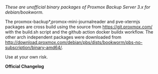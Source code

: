 _These are unofficial binary packages of Proxmox Backup Server 3.x for debian/bookworm._

The proxmox-backup*,promox-mini-journalreader and pve-xtermjs packages are cross build using the source from https://git.proxmox.com/ with the build.sh script and the github action docker buildx workflow. The other arch independent packages were downloaded from http://download.proxmox.com/debian/pbs/dists/bookworm/pbs-no-subscription/binary-amd64/.

Use at your own risk.

**Official Changelog**
